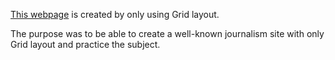 [This webpage](https://0xtaf.github.io/css-nyt/) is created by only using Grid layout. 

The purpose was to be able to create a well-known journalism site with only Grid layout and practice the subject.
